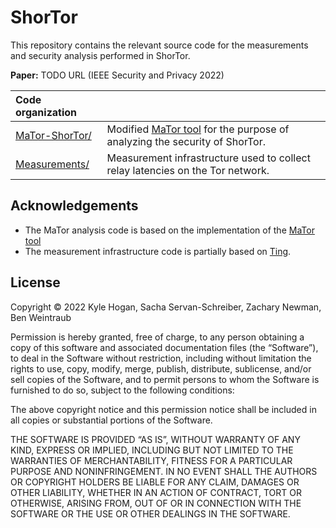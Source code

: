 # ShorTor
This repository contains the relevant source code for the measurements and security analysis performed in ShorTor. 

**Paper:** TODO URL (IEEE Security and Privacy 2022)

| **Code organization** ||
| :--- | :---|
| [MaTor-ShorTor/](MaTor-ShorTor/) | Modified [MaTor tool](https://github.com/sachaservan/MATor) for the purpose of analyzing the security of ShorTor.|
| [Measurements/](Measurements/) | Measurement infrastructure used to collect relay latencies on the Tor network.|


## Acknowledgements 
* The MaTor analysis code is based on the implementation of the [MaTor tool](https://github.com/sebastianmeiser/MATor)
* The measurement infrastructure code is partially based on [Ting](https://www.cs.umd.edu/projects/ting).

## License
Copyright © 2022 Kyle Hogan, Sacha Servan-Schreiber, Zachary Newman, Ben Weintraub

Permission is hereby granted, free of charge, to any person obtaining a copy of this software and associated documentation files (the “Software”), to deal in the Software without restriction, including without limitation the rights to use, copy, modify, merge, publish, distribute, sublicense, and/or sell copies of the Software, and to permit persons to whom the Software is furnished to do so, subject to the following conditions:

The above copyright notice and this permission notice shall be included in all copies or substantial portions of the Software.

THE SOFTWARE IS PROVIDED “AS IS”, WITHOUT WARRANTY OF ANY KIND, EXPRESS OR IMPLIED, INCLUDING BUT NOT LIMITED TO THE WARRANTIES OF MERCHANTABILITY, FITNESS FOR A PARTICULAR PURPOSE AND NONINFRINGEMENT. IN NO EVENT SHALL THE AUTHORS OR COPYRIGHT HOLDERS BE LIABLE FOR ANY CLAIM, DAMAGES OR OTHER LIABILITY, WHETHER IN AN ACTION OF CONTRACT, TORT OR OTHERWISE, ARISING FROM, OUT OF OR IN CONNECTION WITH THE SOFTWARE OR THE USE OR OTHER DEALINGS IN THE SOFTWARE.


